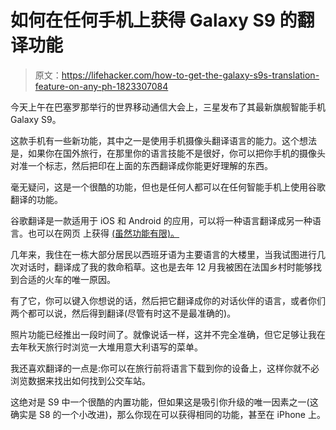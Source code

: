 # 如何在任何手机上获得 Galaxy S9 的翻译功能

> 原文：<https://lifehacker.com/how-to-get-the-galaxy-s9s-translation-feature-on-any-ph-1823307084>

今天上午在巴塞罗那举行的世界移动通信大会上，三星发布了其最新旗舰智能手机 Galaxy S9。



这款手机有一些新功能，其中之一是使用手机摄像头翻译语言的能力。这个想法是，如果你在国外旅行，在那里你的语言技能不是很好，你可以把你手机的摄像头对准一个标志，然后把印在上面的东西翻译成你能更好理解的东西。

毫无疑问，这是一个很酷的功能，但也是任何人都可以在任何智能手机上使用谷歌翻译的功能。

谷歌翻译是一款适用于 iOS 和 Android 的应用，可以将一种语言翻译成另一种语言。也可以在网页 上获得 [(虽然功能有限)。](https://translate.google.com/) 

几年来，我住在一栋大部分居民以西班牙语为主要语言的大楼里，当我试图进行几次对话时，翻译成了我的救命稻草。这也是去年 12 月我被困在法国乡村时能够找到合适的火车的唯一原因。

有了它，你可以键入你想说的话，然后把它翻译成你的对话伙伴的语言，或者你们两个都可以说，然后得到翻译(尽管有时这不是最准确的)。

照片功能已经推出一段时间了。就像说话一样，这并不完全准确，但它足够让我在去年秋天旅行时浏览一大堆用意大利语写的菜单。

我还喜欢翻译的一点是:你可以在旅行前将语言下载到你的设备上，这样你就不必浏览数据来找出如何找到公交车站。

这绝对是 S9 中一个很酷的内置功能，但如果这是吸引你升级的唯一因素之一(这确实是 S8 的一个小改进)，那么你现在可以获得相同的功能，甚至在 iPhone 上。